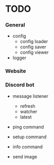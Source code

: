 # TODO

### General
- config
  - config loader
  - config saver
  - config viewer
- logger

### Website



### Discord bot
- message listener
  - refresh
  - watcher
  - latest

- ping command

- setup command

- info command

- send image
